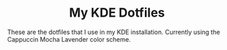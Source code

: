 <h1 align=center>My KDE Dotfiles</h1>
These are the dotfiles that I use in my KDE installation. Currently using the Cappuccin Mocha Lavender color scheme.

